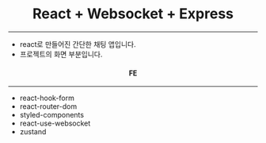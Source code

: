 <h1 align="center">React + Websocket + Express</h1>
<hr/>

<ul>
  <li>react로 만들어진 간단한 채팅 앱입니다.</li>
  <li>프로젝트의 화면 부분입니다.</li>
</ul>

<h4 align="center">FE</h4>
<hr/>
<ul>
  <li>react-hook-form</li>
  <li>react-router-dom</li>
  <li>styled-components</li>
  <li>react-use-websocket</li>
  <li>zustand</li>
</ul>
